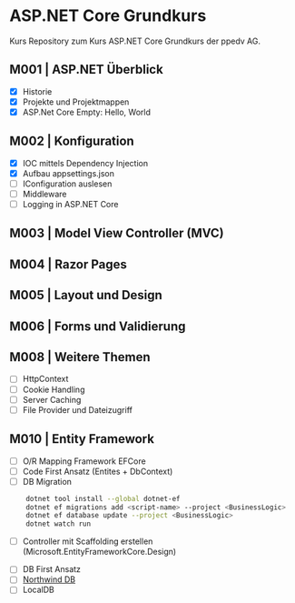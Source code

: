 # ASP.NET Core Grundkurs

Kurs Repository zum Kurs ASP.NET Core Grundkurs der ppedv AG.

## M001 | ASP.NET Überblick

-   [x] Historie
-   [x] Projekte und Projektmappen
-   [x] ASP.Net Core Empty: Hello, World

## M002 | Konfiguration

-   [x] IOC mittels Dependency Injection
-   [x] Aufbau appsettings.json
-   [ ] IConfiguration auslesen
-   [ ] Middleware
-   [ ] Logging in ASP.NET Core

## M003 | Model View Controller (MVC)

## M004 | Razor Pages

## M005 | Layout und Design

## M006 | Forms und Validierung

## M008 | Weitere Themen

-   [ ] HttpContext
-   [ ] Cookie Handling
-   [ ] Server Caching
-   [ ] File Provider und Dateizugriff

## M010 | Entity Framework

<!--
    - Microsoft.EntityFrameworkCore.SqlServer
    - Microsoft.EntityFrameworkCore.Tools
-->

-   [ ] O/R Mapping Framework EFCore
-   [ ] Code First Ansatz (Entites + DbContext)
-   [ ] DB Migration

```bash
	dotnet tool install --global dotnet-ef
	dotnet ef migrations add <script-name> --project <BusinessLogic>
	dotnet ef database update --project <BusinessLogic>
	dotnet watch run
```

-   [ ] Controller mit Scaffolding erstellen (Microsoft.EntityFrameworkCore.Design)
<!--
	```bash
	dotnet tool install -g dotnet-aspnet-codegenerator

	dotnet-aspnet-codegenerator controller -name YourModelController -m YourModel -dc NorthwindDbContext -outDir Controllers -udl
	```
-->

-   [ ] DB First Ansatz
-   [ ] [Northwind DB](https://github.com/microsoft/sql-server-samples/blob/master/samples/databases/northwind-pubs/instnwnd.sql)
-   [ ] LocalDB

<!--
	```bash
		SqlLocalDB create <InstanceName>
		SqlLocalDB start <InstanceName>
		SqlLocalDB info <InstanceName>

		-- Datenbank erstellen
		sqlcmd -S "(localdb)\mssqllocaldb" -Q "CREATE DATABASE NORTHWND;"

		-- Script ausführen
		sqlcmd -S "(localdb)\mssqllocaldb" -d NORTHWND -i instnwnd.sql

		-- Ausführung überprüfen
		sqlcmd -S "(localdb)\mssqllocaldb" -d NORTHWND -Q "SELECT * FROM sys.tables;"
	```
-->
